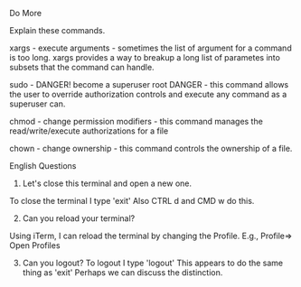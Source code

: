 Do More

Explain these commands.

  xargs - execute arguments - sometimes the list of argument for a command is too long. xargs provides a way to breakup a long list of parametes into subsets that the command can handle.
  
  sudo - DANGER! become a superuser root DANGER - this command allows the user to override authorization controls and execute any command as a superuser can.
   
  chmod - change permission modifiers - this command manages the read/write/execute authorizations for a file

  chown - change ownership - this command controls the ownership of a file.
  
  
  
English Questions

1) Let's close this terminal and open a new one.

  To close the terminal I type 'exit'    Also CTRL d     and CMD w   do this.
  
  
2)  Can you reload your terminal?

  Using iTerm, I can reload the terminal by changing the Profile.  E.g., Profile=> Open Profiles
 

3)  Can you logout?
 To logout I type 'logout'
 This appears to do the same thing as 'exit'
 Perhaps we can discuss the distinction.


  
  
